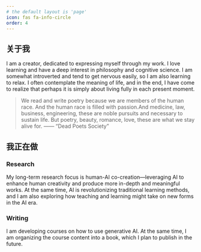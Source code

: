 ```yaml
---
# the default layout is 'page'
icon: fas fa-info-circle
order: 4
---
```


## 关于我

I am a creator, dedicated to expressing myself through my work. I love learning and have a deep interest in philosophy and cognitive science. I am somewhat introverted and tend to get nervous easily, so I am also learning to relax. I often contemplate the meaning of life, and in the end, I have come to realize that perhaps it is simply about living fully in each present moment.

> We read and write poetry because we are members of the human race. And the human race is filled with passion.And medicine, law, business, engineering, these are noble pursuits and necessary to sustain life. But poetry, beauty, romance, love, these are what we stay alive for. —— “Dead Poets Society”

## 我正在做

### Research

My long-term research focus is human-AI co-creation—leveraging AI to enhance human creativity and produce more in-depth and meaningful works. At the same time, AI is revolutionizing traditional learning methods, and I am also exploring how teaching and learning might take on new forms in the AI era.

### Writing

I am developing courses on how to use generative AI. At the same time, I am organizing the course content into a book, which I plan to publish in the future.
